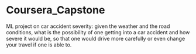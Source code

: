 # Coursera_Capstone
ML project on car accident severity: given the weather and the road conditions, what is the possibility of one getting into a car accident and how severe it would be, so that one would drive more carefully or even change your travel if one is able to. 
